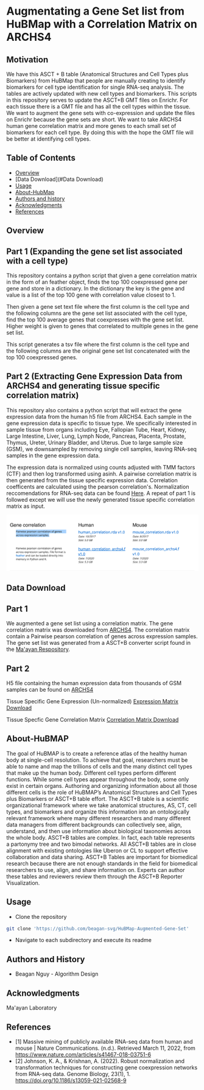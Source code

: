 Augmentating a Gene Set list from HuBMap with a Correlation Matrix on ARCHS4
=================================================

## Motivation
We have this ASCT + B table (Anatomical Structures and Cell Types plus Biomarkers) from HuBMap that people are manually creating to identify biomarkers for cell type identification for single RNA-seq analysis. The tables are actively updated with new cell types and biomarkers. This scripts in this repository serves to update the ASCT+B GMT files on Enrichr. For each tissue there is a GMT file and has all the cell types within the tissue. We want to augment the gene sets with co-expression and update the files on Enrichr because the gene sets are short. We want to take ARCHS4 human gene correlation matrix and more genes to each small set of biomarkers for each cell type. By doing this with the hope the GMT file will be better at identifying cell types.

Table of Contents 
-----------------
* [Overview](#overview)
* [Data Download](#Data Download)
* [Usage](#usage)
* [About-HubMap](#About-HubMap)
* [Authors and history](#authors-and-history)
* [Acknowledgments](#acknowledgments)
* [References](#references)


## Overview
Part 1 (Expanding the gene set list associated with a cell type)
------------------------------------------------------------------
This repository contains a python script that given a gene correlation matrix in the form of an feather object, finds the top 100 coexpressed gene per gene and store in a dictionary. In the dictionary the key is the gene and value is a list of the top 100 gene with correlation value closest to 1.

Then given a gene set text file where the first column is the cell type and the following columns are the gene set list associated with the cell type,
find the top 100 average genes that coexpresses with the gene set list. Higher weight is given to genes that correlated to multiple genes in the gene set list.

This script generates a tsv file where the first column is the cell type and the following columns are the original gene set list concatenated with the top 100 coexpressed genes.

Part 2 (Extracting Gene Expression Data from ARCHS4 and generating tissue specific correlation matrix)
--------------------------------------------------------------------------------------------------------
This repository also contains a python script that will extract the gene expression data from the human h5 file from ARCHS4. Each sample in the gene expression data is specific to tissue type. We specifically interested in sample tissue from organs including Eye, Fallopian Tube, Heart, Kidney, Large Intestine, Liver, Lung, Lymph Node, Pancreas, Placenta, Prostate, Thymus, Ureter, Urinary Bladder, and Uterus. Due to large sample size (GSM), we downsampled by removing single cell samples, leaving RNA-seq samples in the gene expression data.

The expression data is normalized using counts adjusted with TMM factors (CTF) and then log transformed using asinh. A pairwise correlation matrix is then generated from the tissue specific expression data. Correlation coefficents are calculated using the pearson correlation's. Normalization reccomendations for RNA-seq data can be found [Here](https://genomebiology.biomedcentral.com/articles/10.1186/s13059-021-02568-9). A repeat of part 1 is followed except we will use the newly generated tissue specific correlation matrix as input. 


![cover](Image/Correlation_Image.png)

## Data Download
Part 1
--------------------
We augmented a gene set list using a correlation matrix. The gene correlation matrix was downloaded from [ARCHS4](https://maayanlab.cloud/archs4/download.html). The correlation matrix contain a Pairwise pearson correlation of genes across expression samples. The gene set list was generated from a ASCT+B converter script found in the [Ma'ayan Respository](https://github.com/MaayanLab/asct-b-converter). 

Part 2
--------------------
H5 file containing the human expression data from thousands of GSM samples can be found on [ARCHS4](https://maayanlab.cloud/archs4/data.html)

Tissue Specific Gene Expression (Un-normalized) [Expression Matrix Download](https://www.dropbox.com/sh/9f2e55b5raj2sce/AACD_elmL0SWN3iIrHeYuEpua?dl=0)

Tissue Specfic Gene Correlation Matrix [Correlation Matrix Download](https://www.dropbox.com/sh/lyl9p6iztglnct2/AABr4GYjpB9R3EGpSrV6LjfSa?dl=0)

## About-HuBMAP
The goal of HuBMAP is to create a reference atlas of the healthy human body at single-cell resolution. To achieve that goal, researchers must be able to name and map the trillions of cells and the many distinct cell types that make up the human body. Different cell types perform different functions. While some cell types appear throughout the body, some only exist in certain organs. Authoring and organizing information about all those different cells is the role of HuBMAP’s Anatomical Structures and Cell Types plus Biomarkers or ASCT+B table effort. The ASCT+B table is a scientific organizational framework where we take anatomical structures, AS, CT, cell types, and biomarkers and organize this information into an ontologically relevant framework where many different researchers and many different data managers from different backgrounds can collectively see, align, understand, and then use information about biological taxonomies across the whole body. ASCT+B tables are complex. In fact, each table represents a partonymy tree and two bimodal networks. All ASCT+B tables are in close alignment with existing ontologies like Uberon or CL to support effective collaboration and data sharing. ASCT+B Tables are important for biomedical research because there are not enough standards in the field for biomedical researchers to use, align, and share information on. Experts can author these tables and reviewers review them through the ASCT+B Reporter Visualization.

## Usage
- Clone the repository
```bash
git clone 'https://github.com/beagan-svg/HuBMap-Augmented-Gene-Set'
```
- Navigate to each subdirectory and execute its readme 

## Authors and History

* Beagan Nguy - Algorithm Design

## Acknowledgments

Ma'ayan Laboratory
 
## References 
- [1] Massive mining of publicly available RNA-seq data from human and mouse | Nature Communications. (n.d.). Retrieved March 11, 2022, from https://www.nature.com/articles/s41467-018-03751-6
- [2] Johnson, K. A., & Krishnan, A. (2022). Robust normalization and transformation techniques for constructing gene coexpression networks from RNA-seq data. Genome Biology, 23(1), 1. https://doi.org/10.1186/s13059-021-02568-9


